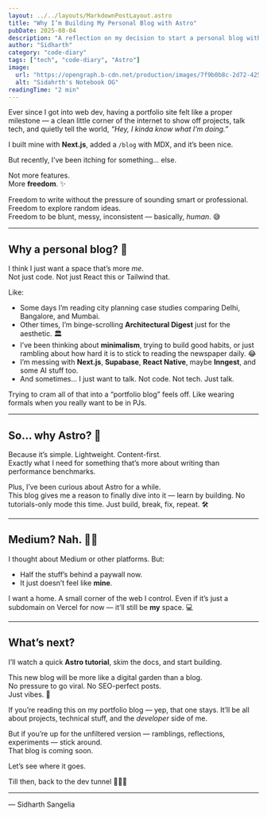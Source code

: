 ```yaml
---
layout: ../../layouts/MarkdownPostLayout.astro
title: "Why I’m Building My Personal Blog with Astro"
pubDate: 2025-08-04
description: "A reflection on my decision to start a personal blog with Astro, separating it from my portfolio tech blog to write more freely and explore a wide range of interests."
author: "Sidharth"
category: "code-diary"
tags: ["tech", "code-diary", "Astro"]
image:
  url: "https://opengraph.b-cdn.net/production/images/7f9b0b8c-2d72-425b-9edb-22d0015e9695.png?token=F8dBy3xdjPpvoG3eTcsl4CsyH4cXT7N3LAcu14QmhvI&height=548&width=1200&expires=33290643741"
  alt: "Sidahrth's Notebook OG"
readingTime: "2 min"
---
```


Ever since I got into web dev, having a portfolio site felt like a proper milestone — a clean little corner of the internet to show off projects, talk tech, and quietly tell the world, *“Hey, I kinda know what I’m doing.”*

I built mine with **Next.js**, added a `/blog` with MDX, and it’s been nice.

But recently, I’ve been itching for something... else.

Not more features.  
More **freedom**. ✨

Freedom to write without the pressure of sounding smart or professional.  
Freedom to explore random ideas.  
Freedom to be blunt, messy, inconsistent — basically, *human*. 😅

---

## Why a personal blog? 📝

I think I just want a space that’s more *me*.  
Not just code. Not just React this or Tailwind that.

Like:
- Some days I’m reading city planning case studies comparing Delhi, Bangalore, and Mumbai.
- Other times, I’m binge-scrolling **Architectural Digest** just for the aesthetic. 🏛️
- I’ve been thinking about **minimalism**, trying to build good habits, or just rambling about how hard it is to stick to reading the newspaper daily. 😂
- I’m messing with **Next.js**, **Supabase**, **React Native**, maybe **Inngest**, and some AI stuff too.
- And sometimes... I just want to talk. Not code. Not tech. Just talk.

Trying to cram all of that into a “portfolio blog” feels off. Like wearing formals when you really want to be in PJs.

---

## So… why Astro? 🚀

Because it’s simple. Lightweight. Content-first.  
Exactly what I need for something that’s more about writing than performance benchmarks.

Plus, I’ve been curious about Astro for a while.  
This blog gives me a reason to finally dive into it — learn by building. No tutorials-only mode this time. Just build, break, fix, repeat. 🛠️

---

## Medium? Nah. 🙅‍♂️

I thought about Medium or other platforms. But:
- Half the stuff’s behind a paywall now.
- It just doesn’t feel like **mine**.

I want a home. A small corner of the web I control. Even if it’s just a subdomain on Vercel for now — it’ll still be **my** space. 💻

---

## What’s next?

I’ll watch a quick **Astro tutorial**, skim the docs, and start building.

This new blog will be more like a digital garden than a blog.  
No pressure to go viral. No SEO-perfect posts.  
Just vibes. 🌱

If you’re reading this on my portfolio blog — yep, that one stays. It’ll be all about projects, technical stuff, and the *developer* side of me.

But if you’re up for the unfiltered version — ramblings, reflections, experiments — stick around.  
That blog is coming soon.

Let’s see where it goes.

Till then, back to the dev tunnel 🧑‍💻✨

---

— Sidharth Sangelia
